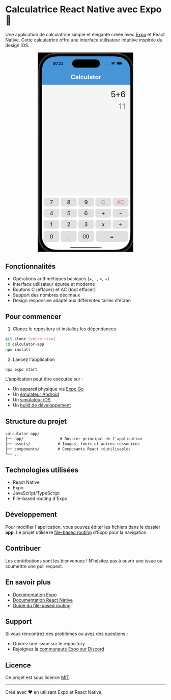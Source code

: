 # Calculatrice React Native avec Expo 🧮

Une application de calculatrice simple et élégante créée avec [Expo](https://expo.dev) et React Native. Cette calculatrice offre une interface utilisateur intuitive inspirée du design iOS.

<p align="center">
  <img src="./calculette.png" width="300" alt="Calculette Preview">
</p>

## Fonctionnalités

- Opérations arithmétiques basiques (+, -, ×, ÷)
- Interface utilisateur épurée et moderne
- Boutons C (effacer) et AC (tout effacer)
- Support des nombres décimaux
- Design responsive adapté aux différentes tailles d'écran

## Pour commencer

1. Clonez le repository et installez les dépendances
```bash
git clone [votre-repo]
cd calculator-app
npm install
```

2. Lancez l'application
```bash
npx expo start
```

L'application peut être exécutée sur :
- Un appareil physique via [Expo Go](https://expo.dev/go)
- Un [émulateur Android](https://docs.expo.dev/workflow/android-studio-emulator/)
- Un [simulateur iOS](https://docs.expo.dev/workflow/ios-simulator/)
- Un [build de développement](https://docs.expo.dev/develop/development-builds/introduction/)

## Structure du projet

```
calculator-app/
├── app/                # Dossier principal de l'application
├── assets/            # Images, fonts et autres ressources
├── components/        # Composants React réutilisables
└── ...
```

## Technologies utilisées

- React Native
- Expo
- JavaScript/TypeScript
- File-based routing d'Expo

## Développement

Pour modifier l'application, vous pouvez éditer les fichiers dans le dossier **app**. Le projet utilise le [file-based routing](https://docs.expo.dev/router/introduction) d'Expo pour la navigation.

## Contribuer

Les contributions sont les bienvenues ! N'hésitez pas à ouvrir une issue ou soumettre une pull request.

## En savoir plus

- [Documentation Expo](https://docs.expo.dev/)
- [Documentation React Native](https://reactnative.dev/)
- [Guide du file-based routing](https://docs.expo.dev/router/introduction/)

## Support

Si vous rencontrez des problèmes ou avez des questions :
- Ouvrez une issue sur le repository
- Rejoignez la [communauté Expo sur Discord](https://chat.expo.dev)

## Licence

Ce projet est sous licence [MIT](LICENSE).

---

Créé avec ❤️ en utilisant Expo et React Native.
